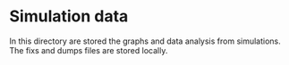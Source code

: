 # Simulation data

In this directory are stored the graphs and data analysis from simulations.
The fixs and dumps files are stored locally.
